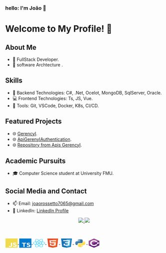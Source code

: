 ### hello: I'm João 👋

# Welcome to My Profile! 👋

## About Me
- 🔭 FullStack Developer.
- 🌱 software Archtecture .

## Skills
- 🧠 Backend Technologies: C#, .Net, Ocelot, MongoDB, SqlServer, Oracle.
- 💻 Frontend Technologies: Ts, JS, Vue.
- 🔧 Tools: Git, VSCode, Docker, K8s, CI/CD.

## Featured Projects
- 🌐 [GerencyI](https://gerencyi-homolog.vercel.app/).
- 🌐 [ApiGerenyIAuthentication](https://gerencyiauthentication.azurewebsites.net/swagger/index.html).
- 🌐 [Repository from Apis GerencyI](https://github.com/gerencyme/gerencyI-server).

## Academic Pursuits
- 🎓 Computer Science student at University FMU.

## Social Media and Contact
- 📫 Email: joaorossetto7065@gmail.com
- 📱 LinkedIn: [LinkedIn Profile](https://www.linkedin.com/in/joão-rossetto/)
    
<div align="center">
  <a href="https://https://github.com/joaoguthix">
  <img height="165em" src="https://github-readme-stats.vercel.app/api?username=joaoguthix&count_private=true&show_icons=true&theme=midnight-purple"/>
  <img height="165em" src="https://github-readme-stats.vercel.app/api/top-langs/?username=joaoguthix&langs_count=16&theme=midnight-purple&layout=compact"/>
</div>
      
##

<div style="display: inline_block"><br>
  <img align="center" alt="Rafa-Js" height="30" width="40" src="https://raw.githubusercontent.com/devicons/devicon/master/icons/javascript/javascript-plain.svg">
  <img align="center" alt="Rafa-Ts" height="30" width="40" src="https://raw.githubusercontent.com/devicons/devicon/master/icons/typescript/typescript-plain.svg">
  <img align="center" alt="Rafa-React" height="30" width="40" src="https://raw.githubusercontent.com/devicons/devicon/master/icons/react/react-original.svg">
  <img align="center" alt="Rafa-HTML" height="30" width="40" src="https://raw.githubusercontent.com/devicons/devicon/master/icons/html5/html5-original.svg">
  <img align="center" alt="Rafa-CSS" height="30" width="40" src="https://raw.githubusercontent.com/devicons/devicon/master/icons/css3/css3-original.svg">
  <img align="center" alt="Rafa-Python" height="30" width="40" src="https://raw.githubusercontent.com/devicons/devicon/master/icons/python/python-original.svg">
  <img align="center" alt="Rafa-Csharp" height="30" width="40" src="https://raw.githubusercontent.com/devicons/devicon/master/icons/csharp/csharp-original.svg">
</div>

